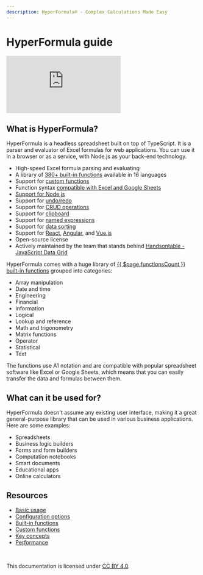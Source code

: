 ```yaml
---
description: HyperFormula® - Complex Calculations Made Easy
---
```


# HyperFormula guide

<div class="iframe-container">
  <iframe 
    src="https://www.youtube.com/embed/JJXUmACTDdk?controls=0" 
    frameborder="0" 
    allow="accelerometer; 
    encrypted-media; 
    gyroscope; 
    picture-in-picture" 
    allowfullscreen>
  </iframe>
</div>

## What is HyperFormula?

HyperFormula is a headless spreadsheet built on top of TypeScript. It is a parser and evaluator of Excel formulas for web applications. You can use it in a browser or as a service, with Node.js as your back-end technology.

- High-speed Excel formula parsing and evaluating
- A library of [380+ built-in functions](/guide/built-in-functions.html) available in 16 languages
- Support for [custom functions](/guide/custom-functions.html)
- Function syntax [compatible with Excel and Google Sheets](/guide/known-limitations.html#google-sheets-and-microsoft-excel)
- [Support for Node.js](/guide/server-side-installation.html#install-with-npm-or-yarn)
- Support for [undo/redo](/guide/undo-redo.html)
- Support for [CRUD operations](/guide/basic-operations.html)
- Support for [clipboard](/guide/clipboard-operations.html)
- Support for [named expressions](/guide/named-expressions.html)
- Support for [data sorting](/guide/sorting-data.html)
- Support for [React](/guide/integration-with-react.html), [Angular](/guide/integration-with-angular.html), and [Vue.js](/guide/integration-with-vue.html)
- Open-source license
- Actively maintained by the team that stands behind [Handsontable - JavaScript Data Grid](https://handsontable.com/)

HyperFormula comes with a huge library of [{{ $page.functionsCount }} built-in functions](/guide/built-in-functions.md)
grouped into categories:
- Array manipulation
- Date and time
- Engineering
- Financial
- Information
- Logical
- Lookup and reference
- Math and trigonometry
- Matrix functions
- Operator
- Statistical
- Text

The functions use A1 notation and are compatible with popular spreadsheet software like
Excel or Google Sheets, which means that you can easily transfer
the data and formulas between them.

## What can it be used for?

HyperFormula doesn't assume any existing user interface, making it a great general-purpose library that can be used in various business applications. Here are some examples:

- Spreadsheets
- Business logic builders
- Forms and form builders
- Computation notebooks
- Smart documents
- Educational apps
- Online calculators

## Resources

* [Basic usage](/guide/basic-usage.md)
* [Configuration options](/guide/configuration-options.md)
* [Built-in functions](/guide/built-in-functions.md)
* [Custom functions](/guide/custom-functions.md)
* [Key concepts](/guide/key-concepts.md)
* [Performance](/guide/performance.md)

<br>

This documentation is licensed under 
[CC BY 4.0](https://creativecommons.org/licenses/by/4.0/).
